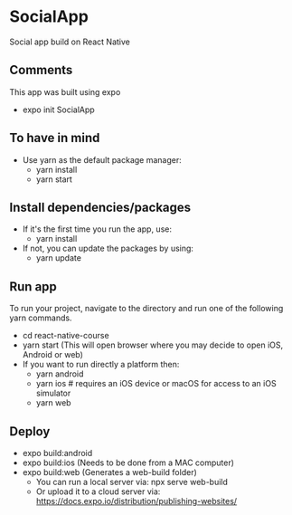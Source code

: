 # SocialApp
Social app build on React Native

## Comments
This app was built using expo
- expo init SocialApp

## To have in mind
- Use yarn as the default package manager:
    - yarn install
    - yarn start

## Install dependencies/packages
- If it's the first time you run the app, use:
    - yarn install
- If not, you can update the packages by using:
    - yarn update

## Run app
To run your project, navigate to the directory and run one of the following yarn commands.
- cd react-native-course
- yarn start (This will open browser where you may decide to open iOS, Android or web)
- If you want to run directly a platform then:
    - yarn android
    - yarn ios # requires an iOS device or macOS for access to an iOS simulator
    - yarn web

## Deploy
- expo build:android
- expo build:ios (Needs to be done from a MAC computer)
- expo build:web (Generates a web-build folder)
    - You can run a local server via: npx serve web-build
    - Or upload it to a cloud server via: https://docs.expo.io/distribution/publishing-websites/